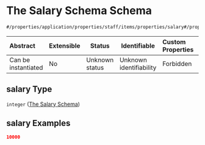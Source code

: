 # The Salary Schema Schema

```txt
#/properties/application/properties/staff/items/properties/salary#/properties/application/properties/staff/items/properties/salary
```




| Abstract            | Extensible | Status         | Identifiable            | Custom Properties | Additional Properties | Access Restrictions | Defined In                                                                                     |
| :------------------ | ---------- | -------------- | ----------------------- | :---------------- | --------------------- | ------------------- | ---------------------------------------------------------------------------------------------- |
| Can be instantiated | No         | Unknown status | Unknown identifiability | Forbidden         | Allowed               | none                | [CompletionReport.schema.json\*](../false/CompletionReport.schema.json "open original schema") |

## salary Type

`integer` ([The Salary Schema](completionreport-properties-the-application-schema-properties-the-staff-schema-the-items-schema-properties-the-salary-schema.md))

## salary Examples

```json
10000
```
